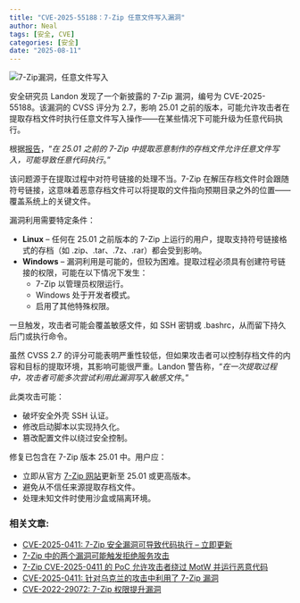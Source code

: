 ```yaml
---
title: "CVE-2025-55188：7-Zip 任意文件写入漏洞"
author: Neal
tags: [安全, CVE]
categories: [安全]
date: "2025-08-11" 
---
```



![7-Zip漏洞，任意文件写入](https://securityonline.info/wp-content/uploads/2025/08/7zip.png)

安全研究员 Landon 发现了一个新披露的 7-Zip 漏洞，编号为 CVE-2025-55188。该漏洞的 CVSS 评分为 2.7，影响 25.01 之前的版本，可能允许攻击者在提取存档文件时执行任意文件写入操作——在某些情况下可能升级为任意代码执行。

根据[报告](https://seclists.org/oss-sec/2025/q3/82)，“_在 25.01 之前的 7-Zip 中提取恶意制作的存档文件允许任意文件写入，可能导致任意代码执行_。”

该问题源于在提取过程中对符号链接的处理不当。7-Zip 在解压存档文件时会跟随符号链接，这意味着恶意存档文件可以将提取的文件指向预期目录之外的位置——覆盖系统上的关键文件。

漏洞利用需要特定条件：

*   **Linux** – 任何在 25.01 之前版本的 7-Zip 上运行的用户，提取支持符号链接格式的存档（如 .zip、.tar、.7z、.rar）都会受到影响。
*   **Windows** – 漏洞利用是可能的，但较为困难。提取过程必须具有创建符号链接的权限，可能在以下情况下发生：
    *   7-Zip 以管理员权限运行。
    *   Windows 处于开发者模式。
    *   启用了其他特殊权限。

一旦触发，攻击者可能会覆盖敏感文件，如 SSH 密钥或 .bashrc，从而留下持久后门或执行命令。

虽然 CVSS 2.7 的评分可能表明严重性较低，但如果攻击者可以控制存档文件的内容和目标的提取环境，其影响可能很严重。Landon 警告称，“_在一次提取过程中，攻击者可能多次尝试利用此漏洞写入敏感文件_。”

此类攻击可能：

* 破坏安全外壳 SSH 认证。
* 修改启动脚本以实现持久化。
* 篡改配置文件以绕过安全控制。

修复已包含在 7-Zip 版本 25.01 中。用户应：

* 立即从官方 [7-Zip 网站](https://sourceforge.net/p/sevenzip/discussion/45797/thread/da14cd780b/)更新至 25.01 或更高版本。
* 避免从不信任来源提取存档文件。
* 处理未知文件时使用沙盒或隔离环境。

### 相关文章:

*   [CVE-2025-0411: 7-Zip 安全漏洞可导致代码执行 – 立即更新](https://securityonline.info/cve-2025-0411-7-zip-security-vulnerability-enables-code-execution-update-now/)
*   [7-Zip 中的两个漏洞可能触发拒绝服务攻击](https://securityonline.info/two-vulnerabilities-in-7-zip-could-trigger-denial-of-service/)
*   [7-Zip CVE-2025-0411 的 PoC 允许攻击者绕过 MotW 并运行恶意代码](https://securityonline.info/poc-for-7-zip-cve-2025-0411-lets-attackers-bypass-motw-and-run-malicious-code/)
*   [CVE-2025-0411: 针对乌克兰的攻击中利用了 7-Zip 漏洞](https://securityonline.info/cve-2025-0411-7-zip-vulnerability-exploited-in-attacks-on-ukraine/)
*   [CVE-2022-29072: 7-Zip 权限提升漏洞](https://securityonline.info/cve-2022-29072-7-zip-privilege-escalation-vulnerability/)

